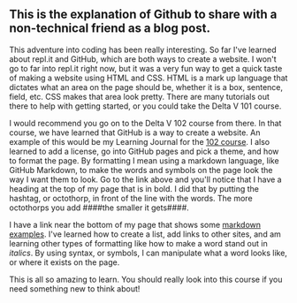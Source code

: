 ## This is the explanation of Github to share with a non-technical friend as a blog post.



This adventure into coding has been really interesting. So far I've learned about repl.it and GitHub, which are both ways to create a website. I won't go to far into repl.it right now, but it was a very fun way to get a quick taste of making a website using HTML and CSS. HTML is a mark up language that dictates what an area on the page should be, whether it is a box, sentence, field, etc. CSS makes that area look pretty. There are many tutorials out there to help with getting started, or you could take the Delta V 101 course.



I would recommend you go on to the Delta V 102 course from there. In that course, we have learned that GitHub is a way to create a website. An example of this would be my Learning Journal for the [102 course](https://bethorth3.github.io/learning-journal/). I also learned to add a license, go into GitHub pages and pick a theme, and how to format the page. By formatting I mean using a markdown language, like GitHub Markdown, to make the words and symbols on the page look the way I want them to look. Go to the link above and you'll notice that I have a heading at the top of my page that is in bold. I did that by putting the hashtag, or octothorp, in front of the line with the words. The more octothorps you add ####the smaller it gets####. 



I have a link near the bottom of my page that shows some [markdown examples](https://bethorth3.github.io/learning-journal/markdown-examples.html). I've learned how to create a list, add links to other sites,  and am learning other types of formatting like how to make a word stand out in *italics*. By using syntax, or symbols, I can manipulate what a word looks like, or where it exists on the page. 



This is all so amazing to learn. You should really look into this course if you need something new to think about!
